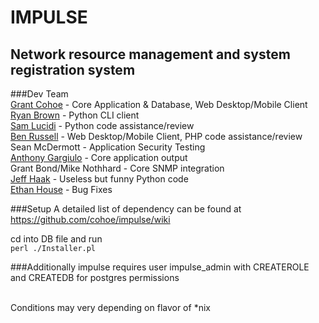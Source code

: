 IMPULSE
==============
Network resource management and system registration system
--------------

###Dev Team<br />
[Grant Cohoe](https://github.com/cohoe) - Core Application & Database, Web Desktop/Mobile Client<br />
[Ryan Brown](https://github.com/ryansb) - Python CLI client<br />
[Sam Lucidi](https://github.com/mansam) - Python code assistance/review<br />
[Ben Russell](https://github.com/benrr101) - Web Desktop/Mobile Client, PHP code assistance/review<br />
Sean McDermott - Application Security Testing<br />
[Anthony Gargiulo](https://github.com/agargiulo) - Core application output<br />
Grant Bond/Mike Nothhard - Core SNMP integration<br />
[Jeff Haak](https://github.com/zemon1) - Useless but funny Python code<br />
[Ethan House](https://github.com/ehouse) - Bug Fixes<br />

###Setup
A detailed list of dependency can be found at<br />
<https://github.com/cohoe/impulse/wiki><br />

cd into DB file and run<br />
`perl ./Installer.pl`

###Additionally
impulse requires user impulse_admin with CREATEROLE and CREATEDB for postgres permissions<br /><br />

Conditions may very depending on flavor of *nix
